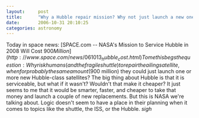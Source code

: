 ```yaml
---
layout:     post
title:      "Why a Hubble repair mission? Why not just launch a new one?"
date:       2006-10-31 20:10:25
categories: astronomy
---
```

Today in space news: [SPACE.com -- NASA's Mission to Service Hubble in 2008 Will Cost $900 Million](http://www.space.com/news/061013_hubble_cost.html) To me this begs the question: Why risk humans (and the fragile shuttle) to repair the ailing satellite, when for probably the same amount ($900 million) they could just launch one or more new Hubble-class satellites? The big thing about Hubble is that it is serviceable, but what if it wasn't? Wouldn't that make it cheaper? It just seems to me that it would be smarter, faster, and cheaper to take that money and launch a couple of new replacements. But this is NASA we're talking about. Logic doesn't seem to have a place in their planning when it comes to topics like the shuttle, the ISS, or the Hubble. *sigh*

